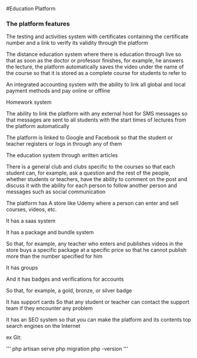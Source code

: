 #Education Platform

### The platform features

The testing and activities system with certificates containing the certificate number and a link to verify its validity through the platform

The distance education system where there is education through live so that as soon as the doctor or professor finishes, for example, he answers the lecture, the platform automatically saves the video under the name of the course so that it is stored as a complete course for students to refer to

An integrated accounting system with the ability to link all global and local payment methods and pay online or offline

Homework system

The ability to link the platform with any external host for SMS messages so that messages are sent to all students with the start times of lectures from the platform automatically

The platform is linked to Google and Facebook so that the student or teacher registers or logs in through any of them

The education system through written articles

There is a general club and clubs specific to the courses so that each student can, for example, ask a question and the rest of the people, whether students or teachers, have the ability to comment on the post and discuss it with the ability for each person to follow another person and messages such as social communication

The platform has A store like Udemy where a person can enter and sell courses, videos, etc.

It has a saas system

It has a package and bundle system

So that, for example, any teacher who enters and publishes videos in the store buys a specific package at a specific price so that he cannot publish more than the number specified for him

It has groups

And it has badges and verifications for accounts

So that, for example, a gold, bronze, or silver badge

It has support cards
So that any student or teacher can contact the support team if they encounter any problem

It has an SEO system so that you can make the platform and its contents top search engines on the Internet




ex Git:

'''
php artisan serve
php migration
php -version
'''
